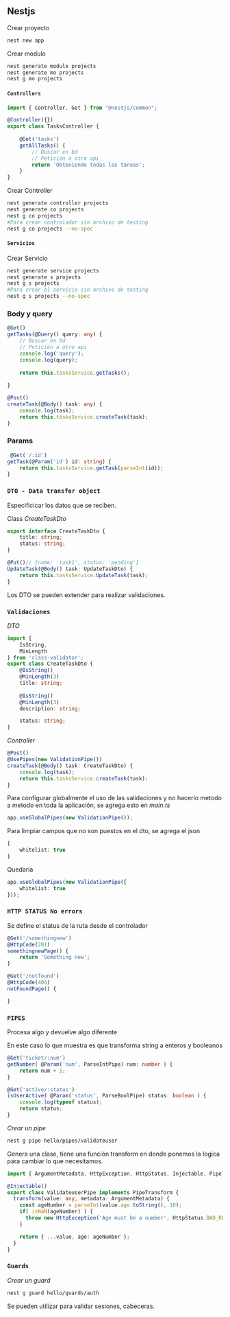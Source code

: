 ## Nestjs

Crear proyecto

```bash
nest new app
```

Crear modulo

```bash
nest generate module projects
nest generate mo projects
nest g mo projects
```

#### `Controllers`

```ts
import { Controller, Get } from "@nestjs/common";

@Controller({})
export class TasksController {
    
    @Get('tasks')
    getAllTasks() {
        // Buscar en bd
        // Petición a otro api
        return 'Obteniendo todas las tareas';
    }
}
```

Crear Controller

```bash
nest generate controller projects
nest generate co projects
nest g co projects
#Para crear controlador sin archivo de testing
nest g co projects --no-spec
```

#### `Servicios`

Crear Servicio

```bash
nest generate service projects
nest generate s projects
nest g s projects
#Para crear el servicio sin archivo de testing
nest g s projects --no-spec
```

### Body y query

```ts
@Get()
getTasks(@Query() query: any) {
    // Buscar en bd
    // Petición a otro api
    console.log('query');
    console.log(query);
    
    return this.tasksService.getTasks();
    
}

@Post()
createTask(@Body() task: any) {
    console.log(task);
    return this.tasksService.createTask(task);        
}
```

### Params

```ts
 @Get('/:id')
getTask(@Param('id') id: string) {
    return this.tasksService.getTask(parseInt(id));
}
```

### `DTO - Data transfer object`
Especificicar los datos que se reciben.

Class _CreateTaskDto_

```ts
export interface CreateTaskDto {
    title: string;
    status: string;
}
```

```ts
@Put()// {name: 'task1', status: 'pending'}
UpdateTask(@Body() task: UpdateTaskDto) {
    return this.tasksService.UpdateTask(task);
}
```

Los DTO se pueden extender para realizar validaciones.

### `Validaciones`
_DTO_
```ts
import {
    IsString,
    MinLength
} from 'class-validator';
export class CreateTaskDto {
    @IsString()
    @MinLength(3)
    title: string;
    
    @IsString()
    @MinLength(3)
    description: string;

    status: string;
}
```

_Controller_
```ts
@Post()
@UsePipes(new ValidationPipe())
createTask(@Body() task: CreateTaskDto) {
    console.log(task);
    return this.tasksService.createTask(task);        
}
```

Para configurar globalmente el uso de las validaciones y no hacerlo metodo a metodo en toda la aplicación, se agrega esto en _main.ts_

```ts
app.useGlobalPipes(new ValidationPipe());
```

Para limpiar campos que no son puestos en el dto, se agrega el json

```ts
{
    whitelist: true
}
```

Quedaria

```ts
app.useGlobalPipes(new ValidationPipe({
    whitelist: true
}));
```

### `HTTP STATUS No errors`

Se define el status de la ruta desde el controlador

```ts
@Get('/somethingnew')
@HttpCode(201)
somethingnewPage() {
    return 'Something new';
}

@Get('/notfound')
@HttpCode(404)
notFoundPage() {

}
```

### `PIPES`

Procesa algo y devuelve algo diferente

En este caso lo que muestra es que transforma string a enteros y booleanos
```ts
@Get('ticket/:num')
getNumber( @Param('num', ParseIntPipe) num: number ) {
    return num + 1;
}

@Get('active/:status')
isUserActive( @Param('status', ParseBoolPipe) status: boolean ) {
    console.log(typeof status);
    return status;
}
```

*Crear un pipe*

```bash
nest g pipe hello/pipes/validateuser
```

Genera una clase, tiene una función transform en donde ponemos la logica para cambiar lo que necesitamos.

```ts
import { ArgumentMetadata, HttpException, HttpStatus, Injectable, PipeTransform } from '@nestjs/common';

@Injectable()
export class ValidateuserPipe implements PipeTransform {
  transform(value: any, metadata: ArgumentMetadata) {
    const ageNumber = parseInt(value.age.toString(), 10);
    if( isNaN(ageNumber) ) {
      throw new HttpException('Age must be a number', HttpStatus.BAD_REQUEST);
    }

    return { ...value, age: ageNumber };
  }
}
```

### `Guards`


*Crear un guard*

```bash
nest g guard hello/guards/auth
```

Se pueden utilizar para validar sesiones, cabeceras.